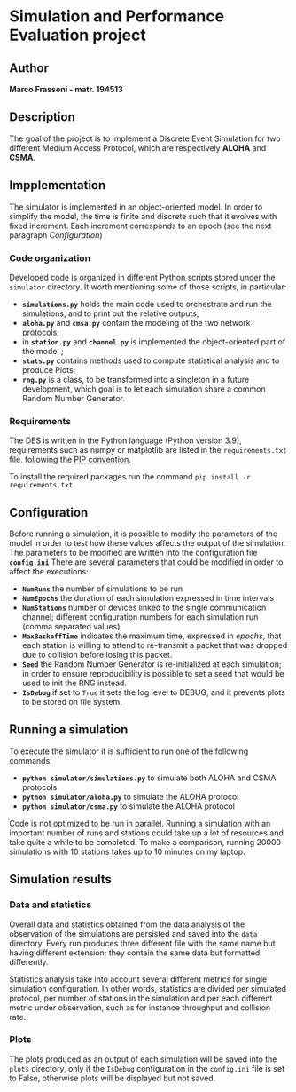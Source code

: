 # Simulation and Performance Evaluation project
## Author
**Marco Frassoni - matr. 194513**

## Description
The goal of the project is to implement a Discrete Event Simulation for two different Medium Access Protocol, which are
respectively **ALOHA** and **CSMA**.


## Impplementation
The simulator is implemented in an object-oriented model. In order to simplify the model, the time is finite and discrete
such that it evolves with fixed increment. Each increment corresponds to an epoch (see the next paragraph _Configuration_)

### Code organization
Developed code is organized in different Python scripts stored under the `simulator` directory. It worth mentioning some of those scripts, in particular:
 - **`simulations.py`** holds the main code used to orchestrate and run the simulations, and to print out the relative outputs;
 - **`aloha.py`** and **`cmsa.py`** contain the modeling of the two network protocols;
 - in **`station.py`** and **`channel.py`** is implemented the object-oriented part of the model ;
 - **`stats.py`** contains methods used to compute statistical analysis and to produce Plots;
 - **`rng.py`** is a class, to be transformed into a singleton in a future development, which goal is to let each simulation share a common Random Number Generator.

### Requirements
The DES is written in the Python language (Python version 3.9), requirements such as numpy or matplotlib are listed in
the `requirements.txt` file. following the [PIP convention](https://pip.pypa.io/en/stable/reference/requirements-file-format/).

To install the required packages run the command `pip install -r requirements.txt`

## Configuration
Before running a simulation, it is possible to modify the parameters of the model in order to test how these values
affects the output of the simulation.
The parameters to be modified are written into the configuration file **`config.ini`**
There are several parameters that could be modified in order to affect the executions:
 - **`NumRuns`** the number of simulations to be run
 - **`NumEpochs`** the duration of each simulation expressed in time intervals
 - **`NumStations`** number of devices linked to the single communication channel; different configuration numbers for each simulation run (comma separated values)
 - **`MaxBackoffTime`** indicates the maximum time, expressed in _epochs_, that each station is willing to attend to re-transmit a packet that was dropped due to collision before losing this packet.
 - **`Seed`** the Random Number Generator is re-initialized at each simulation; in order to ensure reproducibility is possible to set a seed that would be used to init the RNG instead.
 - **`IsDebug`** if set to `True` it sets the log level to DEBUG, and it prevents plots to be stored on file system.  

## Running a simulation
To execute the simulator it is sufficient to run one of the following commands:
 - **`python simulator/simulations.py`** to simulate both ALOHA and CSMA protocols
 - **`python simulator/aloha.py`** to simulate the ALOHA protocol
 - **`python simulator/csma.py`** to simulate the ALOHA protocol

Code is not optimized to be run in parallel. Running a simulation with an important number of runs and stations could
take up a lot of resources and take quite a while to be completed. To make a comparison, running 20000 simulations
with 10 stations takes up to 10 minutes on my laptop.

## Simulation results
### Data and statistics
Overall data and statistics obtained from the data analysis of the observation of the simulations are persisted and
saved into the `data` directory. Every run produces three different file with the same name but having different
extension; they contain the same data but formatted differently.

Statistics analysis take into account several different metrics for single simulation configuration. In other words,
statistics are divided per simulated protocol, per number of stations in the simulation and per each different
metric under observation, such as for instance throughput and collision rate.

### Plots
The plots produced as an output of each simulation will be saved into the `plots` directory, only if the `IsDebug`
configuration in the `config.ini` file is set to False, otherwise plots will be displayed but not saved.
